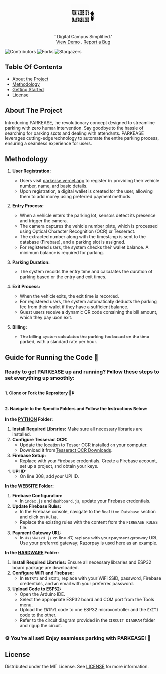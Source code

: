 <br/>
<p align="center">
  <a href="https://github.com/swasthishettyy/University-Management-System">
    <img src="images/company_logo.png" alt="Logo" width="80" height="80">
  </a>
  <p align="center">
    " Digital Campus Simplified."
    <br/>
    <a href="https://drive.google.com/file/d/1k35T2plLICuuwJIJoQ_r9BUdfotTNSuZ/view?usp=drive_link">View Demo</a>
    .
    <a href="https://github.com/swasthishettyy/University-Management-System">Report a Bug</a>
  </p>
</p>

![Contributors](https://img.shields.io/github/contributors/swasthishettyy/University-Management-System?color=dark-green) ![Forks](https://img.shields.io/github/forks/swasthishettyy/University-Management-System?style=social) ![Stargazers](https://img.shields.io/github/stars/swasthishettyy/University-Management-System?style=social) 

## Table Of Contents
* [About the Project](#about-the-project)
* [Methodology](#Methodology)
* [Getting Started](#guide-for-running-the-code)
* [License](#license)

## About The Project
Introducing PARKEASE, the revolutionary concept designed to streamline parking with zero human intervention. Say goodbye to the hassle of searching for parking spots and dealing with attendants. PARKEASE leverages cutting-edge technology to automate the entire parking process, ensuring a seamless experience for users.

## Methodology



1. **User Registration:**
   - Users visit [parkease.vercel.app](https://parkease.vercel.app) to register by providing their vehicle number, name, and basic details.
   - Upon registration, a digital wallet is created for the user, allowing them to add money using preferred payment methods.

2. **Entry Process:**
   - When a vehicle enters the parking lot, sensors detect its presence and trigger the camera.
   - The camera captures the vehicle number plate, which is processed using Optical Character Recognition (OCR) or Tesseract.
   - The extracted number along with the timestamp is sent to the database (Firebase), and a parking slot is assigned.
   - For registered users, the system checks their wallet balance. A minimum balance is required for parking.

3. **Parking Duration:**
   - The system records the entry time and calculates the duration of parking based on the entry and exit times.

4. **Exit Process:**
   - When the vehicle exits, the exit time is recorded.
   - For registered users, the system automatically deducts the parking fee from their wallet if they have a sufficient balance.
   - Guest users receive a dynamic QR code containing the bill amount, which they pay upon exit.

5. **Billing:**
   - The billing system calculates the parking fee based on the time parked, with a standard rate per hour.

## Guide for Running the Code 🚀

### Ready to get PARKEASE up and running? Follow these steps to set everything up smoothly:

### <sub>1. Clone or Fork the Repository 🍴⬇️</sub>

### <sub>2. Navigate to the Specific Folders and Follow the Instructions Below:</sub>

**In the <a href="PYTHON"><strong>PYTHON</strong></a> Folder:**
1. **Install Required Libraries:** Make sure all necessary libraries are installed.
2. **Configure Tesseract OCR:**
   - Update the location to Tesser OCR installed on your computer.
   - Download it from [Tesseract OCR Downloads](https://tesseract-ocr.github.io/tessdoc/Downloads.html).
3. **Firebase Setup:**
   - Replace with your Firebase credentials. Create a Firebase account, set up a project, and obtain your keys.
4. **UPI ID:**
   - On line 308, add your UPI ID.

**In the <a href="WEBSITE"><strong>WEBSITE</strong></a> Folder:**
1. **Firebase Configuration:**
   - In `index.js` and `dashboard.js`, update your Firebase credentials.
2. **Update Firebase Rules:**
   - In the Firebase console, navigate to the `Realtime Database` section and click on `Rules`.
   - Replace the existing rules with the content from the `FIREBASE RULES` file.
3. **Payment Gateway URL:**
   - In `dashboard.js` on line 47, replace with your payment gateway URL. Use your preferred gateway; Razorpay is used here as an example.

**In the <a href="HARDWARE"><strong>HARDWARE</strong></a> Folder:**
1. **Install Required Libraries:** Ensure all necessary libraries and ESP32 board package are downloaded.
2. **Configure WiFi and Firebase:**
   - In `ENTRY1` and `EXIT1`, replace with your WiFi SSID, password, Firebase credentials, and an email with your preferred password.
3. **Upload Code to ESP32:**
   - Open the Arduino IDE.
   - Select the appropriate ESP32 board and COM port from the Tools menu.
   - Upload the `ENTRY1` code to one ESP32 microcontroller and the `EXIT1` code to the other.
   - Refer to the circuit diagram provided in the `CIRCUIT DIAGRAM` folder and rigup the circuit.

### ⚙️ You're all set! Enjoy seamless parking with PARKEASE! 🙌

## License
Distributed under the MIT License. See [LICENSE](https://github.com/Shivanaik11/PARKEASE/blob/main/LICENSE.md) for more information.




